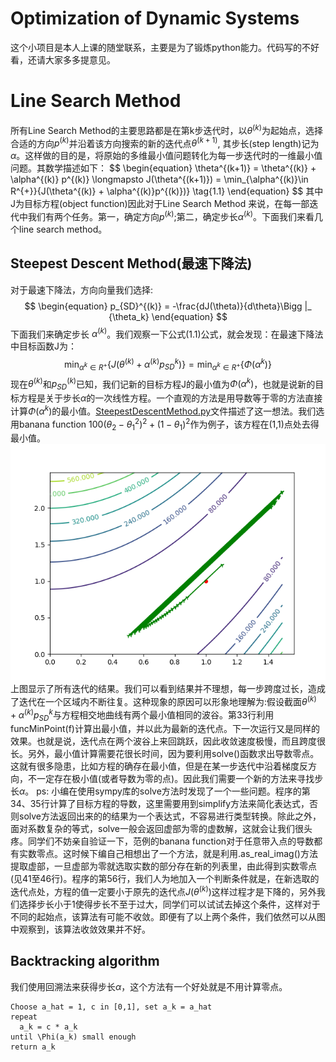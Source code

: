 # Optimization of Dynamic Systems
这个小项目是本人上课的随堂联系，主要是为了锻炼python能力。代码写的不好看，还请大家多多提意见。
# Line Search Method
所有Line Search Method的主要思路都是在第k步迭代时，以$\theta^{(k)}$为起始点，选择合适的方向$p^{(k)}$并沿着该方向搜索的新的迭代点$\theta^{(k+1)}$, 其步长(step length)记为$\alpha$。这样做的目的是，将原始的多维最小值问题转化为每一步迭代时的一维最小值问题。其数学描述如下：
$$
\begin{equation}
\theta^{(k+1)} = \theta^{(k)} + \alpha^{(k)} p^{(k)} \longmapsto J(\theta^{(k+1)}) = \min_{\alpha^{(k)}\in R^{+}}{J(\theta^{(k)} + \alpha^{(k)}p^{(k)})\}
\tag{1.1}
\end{equation}
$$
其中J为目标方程(object function)因此对于Line Search Method 来说，在每一部迭代中我们有两个任务。第一，确定方向$p^{(k)}$;第二，确定步长$\alpha^{(k)}$。下面我们来看几个line search method。
## Steepest Descent Method(最速下降法)
对于最速下降法，方向向量我们选择:
$$
\begin{equation}
p_{SD}^{(k)} = -\frac{dJ(\theta)}{d\theta}\Bigg |_ {\theta_k}
\end{equation}
$$
下面我们来确定步长 $\alpha^{(k)}$。我们观察一下公式$(1.1)$公式，就会发现：在最速下降法中目标函数J为：
$$
\begin{equation}
\min_{\alpha^{k}\in R^+}\lbrace J(\theta^{(k)}+\alpha^{(k)}p_{SD}^{k})\rbrace = \min_{\alpha^{k}\in R^+}\lbrace\Phi(\alpha^{k})\rbrace 
\end{equation}
$$
现在$\theta^{(k)}$和$p_{SD}^{(k)}$已知，我们记新的目标方程J的最小值为$\Phi(\alpha^k)$，也就是说新的目标方程是关于步长$\alpha$的一次线性方程。一个直观的方法是用导数等于零的方法直接计算$\Phi(\alpha^k)$的最小值。[SteepestDescentMethod.py](https://github.com/FahrerFeng/Optimization-of-Dynamic-Systems-/blob/master/SteepestDescentMethod.py)文件描述了这一想法。我们选用banana function $100(\theta_2-\theta_1^2)^2+(1-\theta_1)^2$作为例子，该方程在(1,1)点处去得最小值。
![](https://github.com/FahrerFeng/Optimization-of-Dynamic-Systems-/blob/master/SDForiginal.png)
<br>上图显示了所有迭代的结果。我们可以看到结果并不理想，每一步跨度过长，造成了迭代在一个区域内不断往复。这种现象的原因可以形象地理解为:假设截面$\theta^{(k)}+\alpha^{(k)}p_{SD}^{k}$与方程相交地曲线有两个最小值相同的波谷。第33行利用funcMinPoint(f)计算出最小值，并以此为最新的迭代点。下一次运行又是同样的效果。也就是说，迭代点在两个波谷上来回跳跃，因此收敛速度极慢，而且跨度很长。另外，最小值计算需要花很长时间，因为要利用solve()函数求出导数零点。这就有很多隐患，比如方程的确存在最小值，但是在某一步迭代中沿着梯度反方向，不一定存在极小值(或者导数为零的点)。因此我们需要一个新的方法来寻找步长$\alpha$。
ps: 小编在使用sympy库的solve方法时发现了一个一些问题。程序的第34、35行计算了目标方程的导数，这里需要用到simplify方法来简化表达式，否则solve方法返回出来的的结果为一个表达式，不容易进行类型转换。除此之外，面对系数复杂的等式，solve一般会返回虚部为零的虚数解，这就会让我们很头疼。同学们不妨亲自验证一下，范例的banana function对于任意带入点的导数都有实数零点。这时候下编自己相想出了一个方法，就是利用.as_real_imag()方法提取虚部，一旦虚部为零就选取实数的部分存在新的列表里，由此得到实数零点(见41至46行)。程序的第56行，我们人为地加入一个判断条件就是，在新选取的迭代点处，方程的值一定要小于原先的迭代点$J(\theta^{(k)})$这样过程才是下降的，另外我们选择步长小于1使得步长不至于过大，同学们可以试试去掉这个条件，这样对于不同的起始点，该算法有可能不收敛。即便有了以上两个条件，我们依然可以从图中观察到，该算法收敛效果并不好。
## Backtracking algorithm
我们使用回溯法来获得步长$\alpha$，这个方法有一个好处就是不用计算零点。
```{r, eval=FALSE,tidy=FALSE}
Choose a_hat = 1, c in [0,1], set a_k = a_hat
repeat 
  a_k = c * a_k
until \Phi(a_k) small enough
return a_k
```
